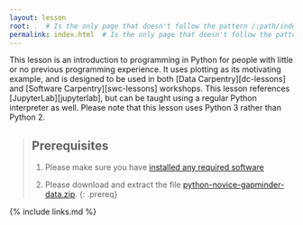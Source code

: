 ```yaml
---
layout: lesson
root: .  # Is the only page that doesn't follow the pattern /:path/index.html
permalink: index.html  # Is the only page that doesn't follow the pattern /:path/index.html
---
```


This lesson is an introduction to programming in Python for people with little or no previous 
programming experience. It uses plotting as its motivating example, and is designed to be used in 
both [Data Carpentry][dc-lessons] and [Software Carpentry][swc-lessons] workshops. 
This lesson references [JupyterLab][jupyterlab], but can be taught using a regular Python interpreter 
as well. Please note that this lesson uses Python 3 rather than Python 2.

> ## Prerequisites
>
> 1. Please make sure you have [installed any required software](https://carpentries.github.io/workshop-template/#python)
>
> 2. Please download and extract the file [python-novice-gapminder-data.zip]({{page.root}}/files/python-novice-gapminder-data.zip).
{: .prereq}

{% include links.md %}
